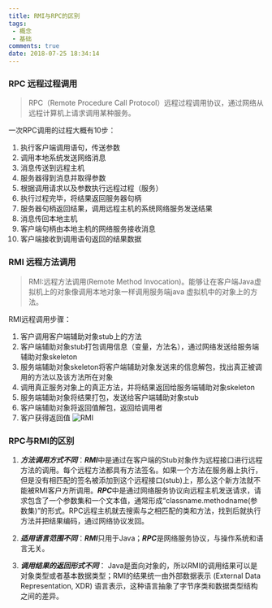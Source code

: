 ```yaml
---
title: RMI与RPC的区别
tags: 
 - 概念
 - 基础
comments: true
date: 2018-07-25 18:34:14
---
```


### RPC 远程过程调用

>RPC（Remote Procedure Call Protocol）远程过程调用协议，通过网络从远程计算机上请求调用某种服务。

一次RPC调用的过程大概有10步：

1. 执行客户端调用语句，传送参数
2. 调用本地系统发送网络消息
3. 消息传送到远程主机
4. 服务器得到消息并取得参数 
5. 根据调用请求以及参数执行远程过程（服务）
6. 执行过程完毕，将结果返回服务器句柄
7. 服务器句柄返回结果，调用远程主机的系统网络服务发送结果
8. 消息传回本地主机 
9. 客户端句柄由本地主机的网络服务接收消息
10. 客户端接收到调用语句返回的结果数据

### RMI 远程方法调用
>RMI:远程方法调用(Remote Method Invocation)。能够让在客户端Java虚拟机上的对象像调用本地对象一样调用服务端java 虚拟机中的对象上的方法。

RMI远程调用步骤：
1. 客户调用客户端辅助对象stub上的方法
2. 客户端辅助对象stub打包调用信息（变量，方法名），通过网络发送给服务端辅助对象skeleton
3. 服务端辅助对象skeleton将客户端辅助对象发送来的信息解包，找出真正被调用的方法以及该方法所在对象
4. 调用真正服务对象上的真正方法，并将结果返回给服务端辅助对象skeleton
5. 服务端辅助对象将结果打包，发送给客户端辅助对象stub
6. 客户端辅助对象将返回值解包，返回给调用者
7. 客户获得返回值
![RMI](https://wx4.sinaimg.cn/mw690/7d1cdd3agy1ftk6qp4xfej208k06rq2w.jpg)

### RPC与RMI的区别
1. ***方法调用方式不同***：***RMI***中是通过在客户端的Stub对象作为远程接口进行远程方法的调用。每个远程方法都具有方法签名。如果一个方法在服务器上执行，但是没有相匹配的签名被添加到这个远程接口(stub)上，那么这个新方法就不能被RMI客户方所调用。***RPC***中是通过网络服务协议向远程主机发送请求，请求包含了一个参数集和一个文本值，通常形成“classname.methodname(参数集)”的形式。RPC远程主机就去搜索与之相匹配的类和方法，找到后就执行方法并把结果编码，通过网络协议发回。

2. ***适用语言范围不同***：***RMI***只用于Java；***RPC***是网络服务协议，与操作系统和语言无关。

3. ***调用结果的返回形式不同***：
Java是面向对象的，所以RMI的调用结果可以是对象类型或者基本数据类型；RMI的结果统一由外部数据表示 (External Data Representation, XDR) 语言表示，这种语言抽象了字节序类和数据类型结构之间的差异。